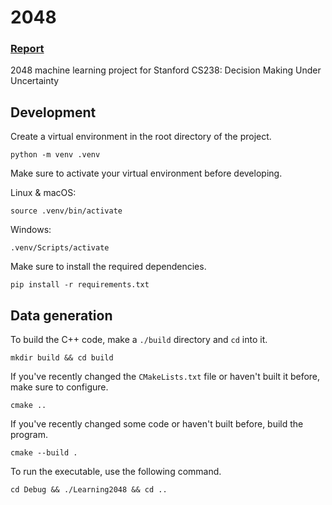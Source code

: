 # 2048

### [Report](https://drive.google.com/file/d/14kUtHB5jCnJ2wjJKYhxEYl1OsMnCBGFx/view?usp=sharing)

2048 machine learning project for Stanford CS238: Decision Making Under Uncertainty

## Development
Create a virtual environment in the root directory of the project.
```
python -m venv .venv
```

Make sure to activate your virtual environment before developing.

Linux & macOS:
```
source .venv/bin/activate
```

Windows:
```
.venv/Scripts/activate
```

Make sure to install the required dependencies.
```
pip install -r requirements.txt
```

## Data generation
To build the C++ code, make a `./build` directory and `cd` into it.
```
mkdir build && cd build
```

If you've recently changed the `CMakeLists.txt` file or haven't built it before, make sure to configure.
```
cmake ..
```

If you've recently changed some code or haven't built before, build the program.
```
cmake --build .
```

To run the executable, use the following command.
```
cd Debug && ./Learning2048 && cd ..
```
